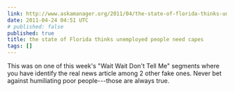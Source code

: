 ```yaml
---
link: http://www.askamanager.org/2011/04/the-state-of-florida-thinks-unemployed-people-need-capes.html
date: 2011-04-24 04:51 UTC
# published: false
published: true
title: the state of Florida thinks unemployed people need capes
tags: []
---
```


This was on one of this week's "Wait Wait Don't Tell Me" segments where you have identify the real news article among 2 other fake ones. Never bet against humiliating poor people---those are always true.
